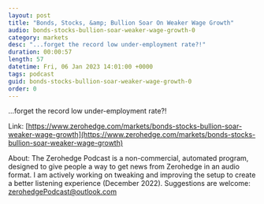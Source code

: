 ```yaml
---
layout: post
title: "Bonds, Stocks, &amp; Bullion Soar On Weaker Wage Growth"
audio: bonds-stocks-bullion-soar-weaker-wage-growth-0
category: markets
desc: "...forget the record low under-employment rate?!"
duration: 00:00:57
length: 57
datetime: Fri, 06 Jan 2023 14:01:00 +0000
tags: podcast
guid: bonds-stocks-bullion-soar-weaker-wage-growth-0
order: 0
---
```

...forget the record low under-employment rate?!

Link: [https://www.zerohedge.com/markets/bonds-stocks-bullion-soar-weaker-wage-growth](https://www.zerohedge.com/markets/bonds-stocks-bullion-soar-weaker-wage-growth)

About: The Zerohedge Podcast is a non-commercial, automated program, designed to give people a way to get news from Zerohedge in an audio format.  I am actively working on tweaking and improving the setup to create a better listening experience (December 2022).  Suggestions are welcome: [zerohedgePodcast@outlook.com](mailto:zerohedgePodcast@outlook.com)